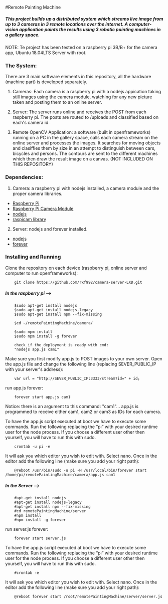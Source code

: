 #Remote Painting Machine

##### This project builds up a distributed system which streams live image from up to 3 cameras in 3 remote locations over the internet. A computer-vision application paints the results using 3 robotic painting machines in a gallery space.

NOTE: Te project has been tested on a raspberry pi 3B/B+ for the camera app, Ubuntu 18.04LTS Server with root.

### The System:

There are 3 main software elements in this repository, all the hardware (machine part) is developed separately.

1. Cameras: Each camera is a raspberry pi with a nodejs appication taking still images using the camera module, watching for any new picture taken and posting them to an online server.

2. Server: The server runs online and receives the POST from each raspberry pi. The posts are routed to /uploads and classified based on each's camera id.

3. Remote OpenCV Application: a software (built in openframeworks) running on a PC in the gallery space, calls each camera stream on the online server and processes the images. It searches for moving objects and clasiffies them by size in an attempt to distinguish between cars, bicycles and persons. The contours are sent to the different machines which then draw the result image on a canvas. (NOT INCLUDED ON THIS REPOSITORY)

### Dependencies:

1. Camera: a raspberry pi with nodejs installed, a camera module and the proper camera libraries.

+ [Raspberry Pi](https://www.raspberrypi.org/)
+ [Raspberry Pi Camera Module](https://www.raspberrypi.org/products/camera-module/)
+ [nodejs](https://nodejs.org/en/)
+ [raspicam library](https://www.raspberrypi.org/wp-content/uploads/2013/07/RaspiCam-Documentation.pdf)

2. Server: nodejs and forever installed.

+ [nodejs](https://nodejs.org/en/)
+ [forever](https://www.npmjs.com/package/forever)

### Installing and Running

Clone the repository on each device (raspberry pi, online server and computer to run openframeworks):
		
		git clone https://github.com/rxf992/camera-server-LXD.git

##### In the raspberry pi --> 

		$sudo apt-get install nodejs
		$sudo apt-get install nodejs-legacy
		$sudo apt-get install npm --fix-missing
        
		$cd ~/remotePaintingMachine/camera/
        
		$sudo npm install
		$sudo npm install -g forever
        
		check if the deployment is ready with cmd:
		"nodejs app.js cam1"


Make sure you first modify app.js to POST images to your own server. Open the app.js file and change the following line (replacing SEVER_PUBLIC_IP with your server's address): 

		var url = "http://SEVER_PUBLIC_IP:3333/stream?id=" + id;

run app.js forever:

		forever start app.js cam1

Notice: there is an argument to this command: "cam1"... app.js is programmed to receive either cam1, cam2 or cam3 as IDs for each camera.

To have the app.js script executed at boot we have to execute some commands. Run the following replacing the “pi” with your desired runtime user for the node process. If you choose a different user other then yourself, you will have to run this with sudo.
	
		crontab -u pi -e

It will ask you which editor you wish to edit with. Select nano.
Once in the editor add the following line (make sure you add your right path):

		@reboot /usr/bin/sudo -u pi -H /usr/local/bin/forever start /home/pi/remotePaintingMachine/camera/app.js cam1

##### In the Server --> 
		#apt-get install nodejs
		#apt-get install nodejs-legacy
		#apt-get install npm --fix-missing
		#cd remotePaintingMachine/server
		#npm install
		#npm install -g forever

run server.js forever:

		forever start server.js
		
To have the app.js script executed at boot we have to execute some commands. Run the following replacing the “pi” with your desired runtime user for the node process. If you choose a different user other then yourself, you will have to run this with sudo.
	
		#crontab -e

It will ask you which editor you wish to edit with. Select nano.
Once in the editor add the following line (make sure you add your right path):

		@reboot forever start /root/remotePaintingMachine/server/server.js
